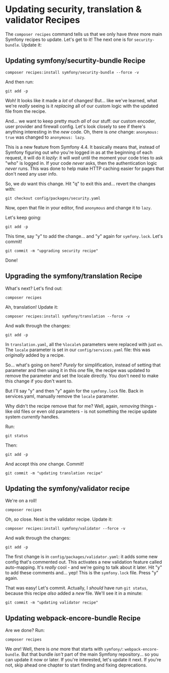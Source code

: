 # Updating security, translation & validator Recipes

The `composer recipes` command tells us that we only have *three* more main Symfony
recipes to update. Let's get to it! The next one is for
`security-bundle`. Update it:

## Updating symfony/securtity-bundle Recipe

```terminal
composer recipes:install symfony/security-bundle --force -v
```

And then run:

```terminal
git add -p
```

Woh! It looks like it made a *lot* of changes! But... like we've learned, what
we're *really* seeing is it *replacing* all of our custom logic with the updated
file from the recipe.

And... we want to keep pretty much *all* of our stuff: our custom encoder, user
provider and firewall config. Let's look closely to see if there's anything
interesting in the *new* code. Oh, there is *one* change: `anonymous: true`
was changed to `anonymous: lazy`.

This is a new feature from Symfony 4.4. It basically means that, instead of
Symfony figuring out *who* you're logged in as at the beginning of each request,
it will do it *lazily*: it will *wait* until the moment your code tries to ask
"who" is logged in. If your code *never* asks, then the authentication logic
*never* runs. This was done to help make HTTP caching easier for pages that
don't need any user info.

So, we *do* want this change. Hit "q" to exit this and... revert the changes
with:

```terminal
git checkout config/packages/security.yaml
```

Now, open that file in your editor, find `anonymous` and change it to `lazy`.

Let's keep going:

```terminal
git add -p
```

This time, say "y" to add the change... and "y" again for `symfony.lock`.
Let's commit!

```terminal
git commit -m "upgrading security recipe"
```

Done!

## Upgrading the symfony/translation Recipe

What's next? Let's find out:

```terminal
composer recipes
```

Ah, translation! Update it:

```terminal-silent
composer recipes:install symfony/translation --force -v
```

And walk through the changes:

```terminal
git add -p
```

In `translation.yaml`, all the `%locale%` parameters were replaced with just `en`.
The `locale` parameter is set in our `config/services.yaml` file: this was
*originally* added by a recipe.

So... what's going on here? *Purely* for simplification, instead of setting that
parameter and then using it in this *one* file, the recipe was updated to remove
the parameter and set the locale directly. You don't need to make this change if
you don't want to.

But I'll say "y" and then "y" again for the `symfony.lock` file. Back in
services.yaml, manually remove the `locale` parameter.

Why didn't the recipe remove that for me? Well, again, *removing* things - like
old files or even old parameters - is not something the recipe update system
*currently* handles.

Run:

```terminal
git status
```

Then:

```terminal
git add -p
```

And accept this *one* change. Commit!

```terminal
git commit -m "updating translation recipe"
```

## Updating the symfony/validator recipe

We're on a roll!

```terminal
composer recipes
```

Oh, *so* close. Next is the validator recipe. Update it:

```terminal-silent
composer recipes:install symfony/validator --force -v
```

And walk through the changes:

```terminal
git add -p
```

The first change is in `config/packages/validator.yaml`: it adds some new config
that's commented out. This activates a new validation feature called auto-mapping.
It's *really* cool - and we're going to talk about it later. Hit "y" to add
these comments and... yep! This is the `symfony.lock` file. Press "y" again.

That was easy! Let's commit. Actually, I *should* have run `git status`, because
this recipe *also* added a *new* file. We'll see it in a minute:

```terminal
git commit -m "updating validator recipe"
```

## Updating webpack-encore-bundle Recipe

Are we done? Run:

```terminal
composer recipes
```

We *are*! Well, there is *one* more that starts with `symfony/`:
`webpack-encore-bundle`. But that bundle *isn't* part of the main Symfony
repository... so you can update it now or later. If you're interested, let's
update it next. If you're not, skip ahead one chapter to start finding and
fixing deprecations.
